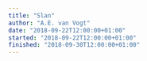 ```yaml
---
title: "Slan"
author: "A.E. van Vogt"
date: "2018-09-22T12:00:00+01:00"
started: "2018-09-22T12:00:00+01:00"
finished: "2018-09-30T12:00:00+01:00"
---
```

